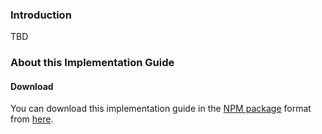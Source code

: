 ### Introduction

TBD 


### About this Implementation Guide

#### Download
You can download this implementation guide in the [NPM package](https://confluence.hl7.org/display/FHIR/NPM+Package+Specification) format from [here](package.tgz).